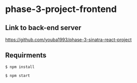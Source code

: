 # phase-3-project-frontend
## Link to back-end server
https://github.com/youba1993/phase-3-sinatra-react-project
## Requirments
```console
$ npm install
```
```console
$ npm start
```
